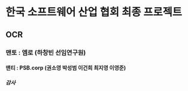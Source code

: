 # 한국 소프트웨어 산업 협회 최종 프로젝트
## OCR
### 맨토 : 엠로 (하창빈 선임연구원)
#### 맨티 : PSB.corp (권소영 박성범 이건희 최지영 이영준)
##### 감사